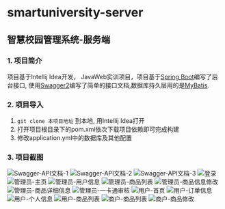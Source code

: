 # smartuniversity-server
智慧校园管理系统-服务端
---
### 1. 项目简介
项目基于Intellij Idea开发， JavaWeb实训项目，项目基于[Spring Boot][1]编写了后台接口, 使用[Swagger2][2]编写了简单的接口文档,数据库持久层用的是[MyBatis][3].

### 2. 项目导入
1. `git clone 本项目地址` 到本地, 用Intellij Idea打开
2. 打开项目根目录下的pom.xml依次下载项目依赖即可完成构建
3. 修改application.yml中的数据库及其他配置

### 3. 项目截图
![Swagger-API文档-1](screenshots/Swagger-API文档-1.png)
![Swagger-API文档-2](screenshots/Swagger-API文档-2.png)
![Swagger-API文档-3](screenshots/Swagger-API文档-3.png)
![登录](screenshots/登录.png)
![管理员-主页](screenshots/管理员主页.png)
![管理员-用户信息](screenshots/管理员-用户信息.png)
![管理员-商品列表](screenshots/管理员-商品信息.png)
![管理员-商品信息修改](screenshots/管理员-商品信息修改.png)
![管理员-商品详细信息](screenshots/管理员-商品具体信息.png)
![管理员-一卡通审核](screenshots/管理员-一卡通申请.png)
![用户-首页](screenshots/用户首页.png)
![用户-订单信息](screenshots/用户订单.png)
![用户-个人信息](screenshots/用户具体信息.png)
![用户-商品列表](screenshots/用户-商品列表.png)
![商户-商品列表](screenshots/商户-商品信息.png)
![商户-商品修改](screenshots/商户-修改商品信息.png)



[1]: https://spring.io/projects/spring-boot/
[2]: https://swagger.io/
[3]: https://blog.mybatis.org/
